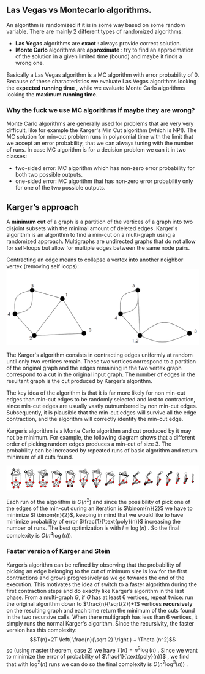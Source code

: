 ## Las Vegas vs Montecarlo algorithms. 

An algorithm is randomized if it is in some way based on some random variable. There are mainly 2 different types of randomized algorithms:

- **Las Vegas** algorithms are **exact** : always provide correct solution.
- **Monte Carlo** algorithms are **approximate** : try to find an approximation of the solution in a given limited time (bound) and maybe it finds a wrong one.

Basically a Las Vegas algorithm is a MC algorithm with error probability of 0. Because of these characteristics we evaluate Las Vegas algorithms looking the **expected running time** , while we evaluate Monte Carlo algorithms looking the **maximum running time**. 

### Why the fuck we use MC algorithms if maybe they are wrong?

Monte Carlo algorithms are generally used for problems that are very very difficult, like for example the Karger's Min Cut algorithm (which is NP!). The MC solution for min-cut problem runs in polynomial time with the limit that we accept an error probability, that we can always tuning with the number of runs. 
In case MC algorithm is for a decision problem we can it in two classes: 

- two-sided error: MC algorithm which has non-zero error probability for both two possible outputs. 
- one-sided error: MC algorithm that has non-zero error probability only for one of the two possible outputs. 


## Karger’s approach

A **minimum cut** of a graph is a partition of the vertices of a graph into two disjoint subsets with the minimal amount of deleted edges. Karger's algorithm is an algorithm to find a min-cut on a multi-graph using a randomized approach. Multigraphs are undirected graphs that do not allow for self-loops but allow for multiple edges between the same node pairs.

Contracting an edge means to collapse a vertex into another neighbor vertex (removing self loops):
![](Pasted%20image%2020221101115305.png)


The Karger's algorithm consists in contracting edges uniformly at random until only two vertices remain. These two vertices correspond to a partition of the original graph and the edges remaining in the two vertex graph correspond to a cut in the original input graph.
The number of edges in the resultant graph is the cut produced by Karger’s algorithm. 

The key idea of the algorithm is that it is far more likely for non min-cut edges than min-cut edges to be randomly selected and lost to contraction, since min-cut edges are usually vastly outnumbered by non min-cut edges. Subsequently, it is plausible that the min-cut edges will survive all the edge contraction, and the algorithm will correctly identify the min-cut edge.

Karger’s algorithm is a Monte Carlo algorithm and cut produced by it may not be minimum. For example, the following diagram shows that a different order of picking random edges produces a min-cut of size 3.
The probability can be increased by repeated runs of basic algorithm and return minimum of all cuts found.

![](Pasted%20image%2020221105164124.png)


Each run of the algorithm is $O(n^2)$ and since the possibility of pick one of the edges of the min-cut during an iteration is $\binom{n}{2}$ we have to minimize $l \binom{n}{2}$, keeping in mind that we would like to have minimize probability of error $\frac{1}{\text{poly}(n)}$ increasing the number of runs. The best optimization is with $l =\log (n)$ . So the final complexity is $O(n^4 \log (n))$.

### Faster version of Karger and Stein 

Karger’s algorithm can be refined by observing that the probability of picking an edge belonging to the cut of minimum size is low for the first contractions and grows progressively as we go towards the end of the execution. This motivates the idea of switch to a faster algorithm during the first contraction steps and do exactly like Karger’s algorithm in the last phase.  From a multi-graph $G$, if $G$ has at least 6 vertices, repeat twice: run the original algorithm down to $\frac{n}{\sqrt{2}}+1$ vertices **recursively** on the resulting graph and each time return the minimum of the cuts found in the two recursive calls. When there multigraph has less than 6 vertices, it simply runs the normal Karger's algorithm. 
Since the recursivity, the faster version has this complexity:
$$T(n)=2T \left( \frac{n}{\sqrt 2} \right ) + \Theta (n^2)$$
so (using master theorem, case 2) we have $T(n)=n^2 \log (n)$ . Since we want to minimize the error of probability of $\frac{1}{\text{poly}(n)}$ , we find that with $\log ^2 (n)$ runs we can do so the final complexity is $O(n^2 \log^3(n))$ .



